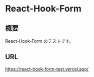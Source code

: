 # React-Hook-Form

## 概要

React-Hook-Form のテストです。

## URL

https://react-hook-form-test.vercel.app/
